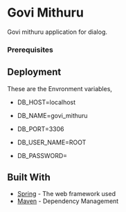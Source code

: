 # Govi Mithuru

Govi mithuru application for dialog.

### Prerequisites



## Deployment

These are the Envronment variables,
* DB_HOST=localhost
* DB_NAME=govi_mithuru
* DB_PORT=3306
 

* DB_USER_NAME=ROOT
* DB_PASSWORD=

## Built With

* [Spring]() - The web framework used
* [Maven](https://maven.apache.org/) - Dependency Management





